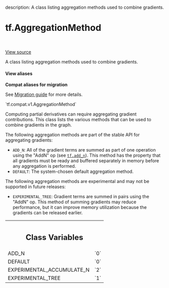 description: A class listing aggregation methods used to combine gradients.

<div itemscope itemtype="http://developers.google.com/ReferenceObject">
<meta itemprop="name" content="tf.AggregationMethod" />
<meta itemprop="path" content="Stable" />
<meta itemprop="property" content="ADD_N"/>
<meta itemprop="property" content="DEFAULT"/>
<meta itemprop="property" content="EXPERIMENTAL_ACCUMULATE_N"/>
<meta itemprop="property" content="EXPERIMENTAL_TREE"/>
</div>

# tf.AggregationMethod

<!-- Insert buttons and diff -->

<table class="tfo-notebook-buttons tfo-api nocontent" align="left">

</table>

<a target="_blank" class="external" href="/code/stable/tensorflow/python/ops/gradients_util.py">View source</a>



A class listing aggregation methods used to combine gradients.

<section class="expandable">
  <h4 class="showalways">View aliases</h4>
  <p>
<b>Compat aliases for migration</b>
<p>See
<a href="https://www.tensorflow.org/guide/migrate">Migration guide</a> for
more details.</p>
<p>`tf.compat.v1.AggregationMethod`</p>
</p>
</section>

<!-- Placeholder for "Used in" -->

Computing partial derivatives can require aggregating gradient
contributions. This class lists the various methods that can
be used to combine gradients in the graph.

The following aggregation methods are part of the stable API for
aggregating gradients:

*  `ADD_N`: All of the gradient terms are summed as part of one
   operation using the "AddN" op (see <a href="../tf/math/add_n.md"><code>tf.add_n</code></a>). This
   method has the property that all gradients must be ready and
   buffered separately in memory before any aggregation is performed.
*  `DEFAULT`: The system-chosen default aggregation method.

The following aggregation methods are experimental and may not
be supported in future releases:

* `EXPERIMENTAL_TREE`: Gradient terms are summed in pairs using
  the "AddN" op. This method of summing gradients may reduce
  performance, but it can improve memory utilization because the
  gradients can be released earlier.



<!-- Tabular view -->
 <table class="responsive fixed orange">
<colgroup><col width="214px"><col></colgroup>
<tr><th colspan="2"><h2 class="add-link">Class Variables</h2></th></tr>

<tr>
<td>
ADD_N<a id="ADD_N"></a>
</td>
<td>
`0`
</td>
</tr><tr>
<td>
DEFAULT<a id="DEFAULT"></a>
</td>
<td>
`0`
</td>
</tr><tr>
<td>
EXPERIMENTAL_ACCUMULATE_N<a id="EXPERIMENTAL_ACCUMULATE_N"></a>
</td>
<td>
`2`
</td>
</tr><tr>
<td>
EXPERIMENTAL_TREE<a id="EXPERIMENTAL_TREE"></a>
</td>
<td>
`1`
</td>
</tr>
</table>


